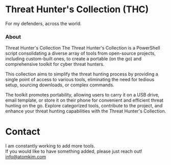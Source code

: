 # Threat Hunter's Collection (THC)
For my defenders, across the world. 

### About
Threat Hunter's Collection The Threat Hunter's Collection is a PowerShell script consolidating a diverse array of tools from open-source projects, including custom-built ones, to create a portable (on the go) and comprehensive toolkit for cyber threat hunters.  

This collection aims to simplify the threat hunting process by providing a single point of access to various tools, eliminating the need for tedious setup, sourcing downloads, or complex commands. 

The toolkit promotes portability, allowing users to carry it on a USB drive, email template, or store it on their phone for convenient and efficient threat hunting on the go. Explore categorized tools, contribute to the project, and enhance your threat hunting capabilities with the Threat Hunter's Collection.


# Contact
I am constantly working to add more tools.  
If you would like to have something added, please just reach out!    
info@atomkim.com
